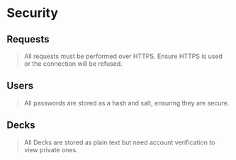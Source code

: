 # Security

## Requests

> All requests must be performed over HTTPS. Ensure HTTPS is used or the connection will be refused.

## Users

> All passwords are stored as a hash and salt, ensuring they are secure.

## Decks

> All Decks are stored as plain text but need account verification to view private ones.

